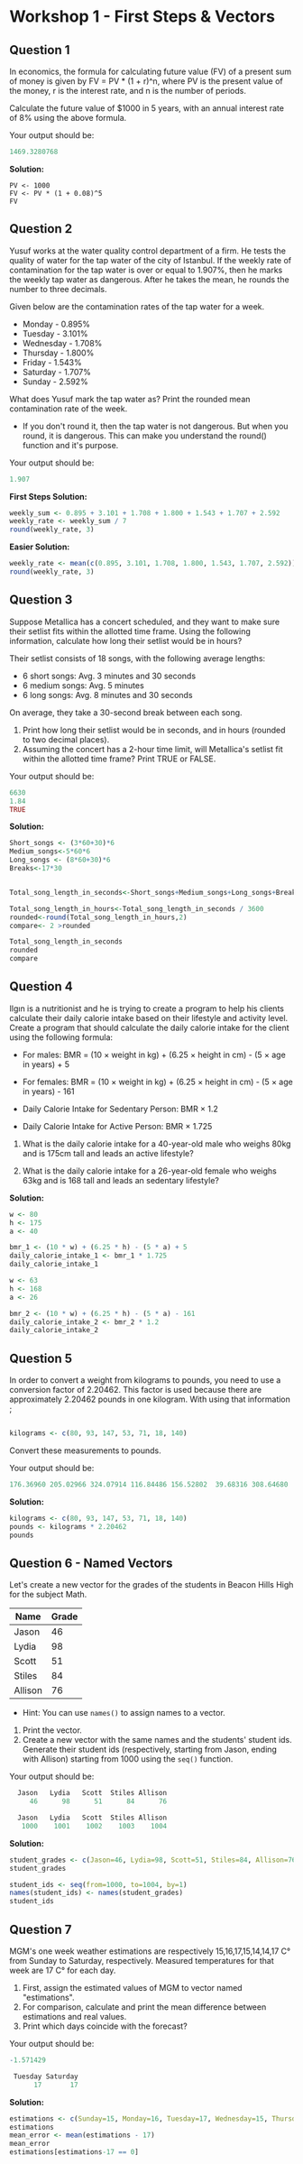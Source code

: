 # Workshop 1 - First Steps & Vectors

## Question 1


In economics, the formula for calculating future value (FV) of a present sum of money is given by FV = PV * (1 + r)^n, where PV is the present value of the money, r is the interest rate, and n is the number of periods.

Calculate the future value of $1000 in 5 years, with an annual interest rate of 8% using the above formula.

Your output should be:

```r
1469.3280768
```

**Solution:**
```
PV <- 1000
FV <- PV * (1 + 0.08)^5
FV
```

## Question 2

Yusuf works at the water quality control department of a firm. He tests the quality of water for the tap water of the city of Istanbul. If the weekly rate of contamination for the tap water is over or equal to 1.907%, then he marks the weekly tap water as dangerous. After he takes the mean, he rounds the number to three decimals.

Given below are the contamination rates of the tap water for a week.

- Monday - 0.895%
- Tuesday - 3.101%
- Wednesday - 1.708%
- Thursday - 1.800%
- Friday - 1.543%
- Saturday - 1.707%
- Sunday - 2.592%

What does Yusuf mark the tap water as? Print the rounded mean contamination rate of the week. 

- If you don't round it, then the tap water is not dangerous. But when you round, it is dangerous. This can make you understand the round() function and it's purpose.

Your output should be:

```r
1.907
```

**First Steps Solution:**

```r
weekly_sum <- 0.895 + 3.101 + 1.708 + 1.800 + 1.543 + 1.707 + 2.592
weekly_rate <- weekly_sum / 7
round(weekly_rate, 3)
```

**Easier Solution:**

```r
weekly_rate <- mean(c(0.895, 3.101, 1.708, 1.800, 1.543, 1.707, 2.592))
round(weekly_rate, 3)
```

## Question 3

Suppose Metallica has a concert scheduled, and they want to make sure their setlist fits within the allotted time frame. Using the following information, calculate how long their setlist would be in hours?

Their setlist consists of 18 songs, with the following average lengths:
  
* 6 short songs: Avg. 3 minutes and 30 seconds
* 6 medium songs: Avg. 5 minutes
* 6 long songs: Avg. 8 minutes and 30 seconds

On average, they take a 30-second break between each song.

1) Print how long their setlist would be in seconds, and in hours (rounded to two decimal places).
2) Assuming the concert has a 2-hour time limit, will Metallica's setlist fit within the allotted time frame? Print TRUE or FALSE. 

Your output should be:

```r
6630
1.84
TRUE
```

**Solution:**
```r
Short_songs <- (3*60+30)*6
Medium_songs<-5*60*6
Long_songs <- (8*60+30)*6
Breaks<-17*30


Total_song_length_in_seconds<-Short_songs+Medium_songs+Long_songs+Breaks

Total_song_length_in_hours<-Total_song_length_in_seconds / 3600
rounded<-round(Total_song_length_in_hours,2)
compare<- 2 >rounded

Total_song_length_in_seconds
rounded
compare
```

## Question 4

Ilgın is a nutritionist and he is trying to create a program to help his clients calculate their daily calorie intake based on their lifestyle and activity level. Create a program that should calculate the daily calorie intake for the client using the following formula:

* For males: BMR = (10 × weight in kg) + (6.25 × height in cm) - (5 × age in years) + 5
* For females: BMR = (10 × weight in kg) + (6.25 × height in cm) - (5 × age in years) - 161

* Daily Calorie Intake for Sedentary Person: BMR × 1.2
* Daily Calorie Intake for Active Person: BMR × 1.725

1) What is the daily calorie intake for a 40-year-old male who weighs 80kg and is 175cm tall and leads an active lifestyle?

2) What is the daily calorie intake for a 26-year-old female who weighs 63kg and is 168 tall and leads an sedentary lifestyle?

**Solution:**

```r
w <- 80
h <- 175
a <- 40

bmr_1 <- (10 * w) + (6.25 * h) - (5 * a) + 5 
daily_calorie_intake_1 <- bmr_1 * 1.725
daily_calorie_intake_1

w <- 63
h <- 168
a <- 26

bmr_2 <- (10 * w) + (6.25 * h) - (5 * a) - 161
daily_calorie_intake_2 <- bmr_2 * 1.2
daily_calorie_intake_2
```

## Question 5

In order to convert a weight from kilograms to pounds, you need to use a conversion factor of 2.20462. This factor is used because there are approximately 2.20462 pounds in one kilogram. With using that information ;

```r

kilograms <- c(80, 93, 147, 53, 71, 18, 140)

```

Convert these measurements to pounds.

Your output should be:


```r
176.36960 205.02966 324.07914 116.84486 156.52802  39.68316 308.64680

```


**Solution:**

```r
kilograms <- c(80, 93, 147, 53, 71, 18, 140)
pounds <- kilograms * 2.20462
pounds

```

## Question 6 - Named Vectors

Let's create a new vector for the grades of the students in Beacon Hills High for the subject Math.

| Name |Grade|
|--- |---|
|Jason|46|
|Lydia|98|
|Scott|51|
|Stiles|84|
|Allison|76|
        
* Hint: You can use `names()` to assign names to a vector.

1) Print the vector.
2) Create a new vector with the same names and the students' student ids. Generate their student ids (respectively, starting from Jason, ending with Allison) starting from 1000 using the `seq()` function. 

Your output should be:

```r
  Jason   Lydia   Scott  Stiles Allison 
     46      98      51      84      76

  Jason   Lydia   Scott  Stiles Allison 
   1000    1001    1002    1003    1004 

```

**Solution:**

```r
student_grades <- c(Jason=46, Lydia=98, Scott=51, Stiles=84, Allison=76)
student_grades

student_ids <- seq(from=1000, to=1004, by=1)
names(student_ids) <- names(student_grades)
student_ids

```

## Question 7

 MGM's one week weather estimations are respectively 15,16,17,15,14,14,17 C° from Sunday to Saturday, respectively. Measured temperatures for that week are 17 C° for each day.

 1) First, assign the estimated values of MGM to vector named "estimations".
 2) For comparison, calculate and print the mean difference between estimations and real values.
 3) Print which days coincide with the forecast?

 Your output should be:

```r
-1.571429

 Tuesday Saturday 
      17       17 
```
 
 **Solution:**
 
 ```r
estimations <- c(Sunday=15, Monday=16, Tuesday=17, Wednesday=15, Thursday=14, Friday=14, Saturday=17)
estimations
mean_error <- mean(estimations - 17)
mean_error
estimations[estimations-17 == 0]
```

